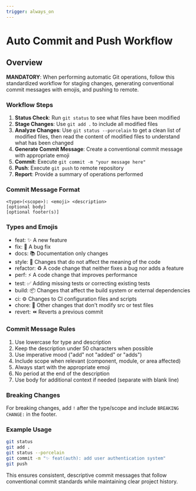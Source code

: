 ```yaml
---
trigger: always_on
---
```


# Auto Commit and Push Workflow

## Overview

**MANDATORY**: When performing automatic Git operations, follow this standardized workflow for staging changes, generating conventional commit messages with emojis, and pushing to remote.

### Workflow Steps

1. **Status Check**: Run `git status` to see what files have been modified
2. **Stage Changes**: Use `git add .` to include all modified files
3. **Analyze Changes**: Use `git status --porcelain` to get a clean list of modified files, then read the content of modified files to understand what has been changed
4. **Generate Commit Message**: Create a conventional commit message with appropriate emoji
5. **Commit**: Execute `git commit -m "your message here"`
6. **Push**: Execute `git push` to remote repository
7. **Report**: Provide a summary of operations performed

### Commit Message Format

```
<type>(<scope>): <emoji> <description>
[optional body]
[optional footer(s)]
```

### Types and Emojis

- feat: ✨ A new feature
- fix: 🔧 A bug fix
- docs: 📚 Documentation only changes
- style: 💎 Changes that do not affect the meaning of the code
- refactor: ♻️ A code change that neither fixes a bug nor adds a feature
- perf: ⚡ A code change that improves performance
- test: ✅ Adding missing tests or correcting existing tests
- build: 📦 Changes that affect the build system or external dependencies
- ci: ⚙️ Changes to CI configuration files and scripts
- chore: 🔨 Other changes that don't modify src or test files
- revert: ⏪ Reverts a previous commit

### Commit Message Rules

1. Use lowercase for type and description
2. Keep the description under 50 characters when possible
3. Use imperative mood ("add" not "added" or "adds")
4. Include scope when relevant (component, module, or area affected)
5. Always start with the appropriate emoji
6. No period at the end of the description
7. Use body for additional context if needed (separate with blank line)

### Breaking Changes

For breaking changes, add `!` after the type/scope and include `BREAKING CHANGE:` in the footer.

### Example Usage

```bash
git status
git add .
git status --porcelain
git commit -m "✨ feat(auth): add user authentication system"
git push
```

This ensures consistent, descriptive commit messages that follow conventional commit standards while maintaining clear project history.